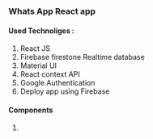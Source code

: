### Whats App React app

#### Used Technoliges : 
1. React JS
2. Firebase firestone Realtime database
3. Material UI
4. React context API
5. Google Authentication
6. Deploy app using Firebase


#### Components
1. 